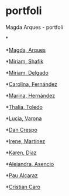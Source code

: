 # portfoli
Magda Arques - portfoli


*[]()

*[Magda, Arques](https://arquesm.github.io/portfoli/)

*[Miriam, Shafik]()

*[Miriam, Delgado]()

*[Carolina, Fernández](https://carolrecursos.github.io/PortfoliWeb/)

*[Marina, Hernández]()

*[Thalia, Toledo]()

*[Lucia, Varona]()

*[Dan Crespo]()

*[Irene, Martínez]()

*[Karen, Díaz]()

*[Alejandra, Asencio]()

*[Pau Alcaraz]()

*[Cristian Caro](https://caroac818.github.io/Portfolio/)

